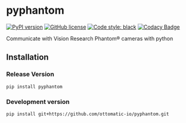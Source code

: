 # pyphantom

[![PyPI version](https://badge.fury.io/py/pyphantom.svg)](https://pypi.org/project/pyphantom)
[![GitHub license](https://img.shields.io/github/license/OTTOMATIC-IO/pycine.svg)](https://github.com/OTTOMATIC-IO/pycine/blob/master/LICENSE)
[![Code style: black](https://img.shields.io/badge/code%20style-black-000000.svg)](https://github.com/ambv/black)
[![Codacy Badge](https://api.codacy.com/project/badge/Grade/24b61435a9ca4b3ea56d1b02fb80e731)](https://app.codacy.com/app/OTTOMATIC/pyphantom?utm_source=github.com&utm_medium=referral&utm_content=OTTOMATIC-IO/pyphantom&utm_campaign=Badge_Grade_Dashboard)


Communicate with Vision Research Phantom® cameras with python


## Installation

### Release Version

```
pip install pyphantom
```


### Development version

```
pip install git+https://github.com/ottomatic-io/pyphantom.git
```


